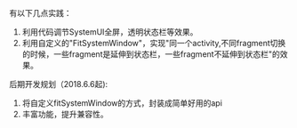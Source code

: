 有以下几点实践：

1. 利用代码调节SystemUI全屏，透明状态栏等效果。
2. 利用自定义的"FitSystemWindow"，实现"同一个activity,不同fragment切换的时候，一些fragment是延伸到状态栏，一些fragment不延伸到状态栏"的效果。

后期开发规划（2018.6.6起):
1. 将自定义fitSystemWindow的方式，封装成简单好用的api
2. 丰富功能，提升兼容性。
